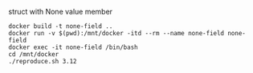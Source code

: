 struct with None value member 

```
docker build -t none-field ..
docker run -v $(pwd):/mnt/docker -itd --rm --name none-field none-field
docker exec -it none-field /bin/bash
cd /mnt/docker
./reproduce.sh 3.12
```

